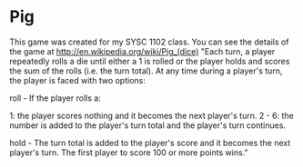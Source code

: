 Pig
===

This game was created for my SYSC 1102 class. You can see the details of the game at http://en.wikipedia.org/wiki/Pig_(dice)
"Each turn, a player repeatedly rolls a die until either a 1 is rolled or the player holds and scores the sum of the rolls (i.e. the turn total). At any time during a player's turn, the player is faced with two options:

roll - If the player rolls a:

1: the player scores nothing and it becomes the next player's turn.
2 - 6: the number is added to the player's turn total and the player's turn continues.

hold - The turn total is added to the player's score and it becomes the next player's turn.
The first player to score 100 or more points wins."

